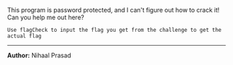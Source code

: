 This program is password protected, and I can't figure out how to crack it! Can you help me out here?

`Use flagCheck to input the flag you get from the challenge to get the actual flag`

---
**Author:** Nihaal Prasad
